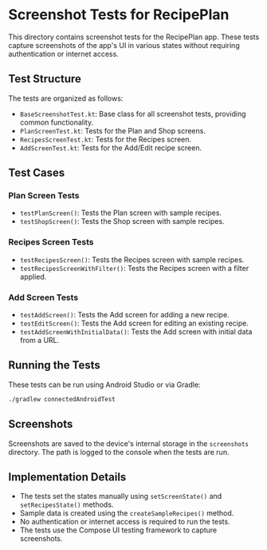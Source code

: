 # Screenshot Tests for RecipePlan

This directory contains screenshot tests for the RecipePlan app. These tests capture screenshots of the app's UI in various states without requiring authentication or internet access.

## Test Structure

The tests are organized as follows:

- `BaseScreenshotTest.kt`: Base class for all screenshot tests, providing common functionality.
- `PlanScreenTest.kt`: Tests for the Plan and Shop screens.
- `RecipesScreenTest.kt`: Tests for the Recipes screen.
- `AddScreenTest.kt`: Tests for the Add/Edit recipe screen.

## Test Cases

### Plan Screen Tests

- `testPlanScreen()`: Tests the Plan screen with sample recipes.
- `testShopScreen()`: Tests the Shop screen with sample recipes.

### Recipes Screen Tests

- `testRecipesScreen()`: Tests the Recipes screen with sample recipes.
- `testRecipesScreenWithFilter()`: Tests the Recipes screen with a filter applied.

### Add Screen Tests

- `testAddScreen()`: Tests the Add screen for adding a new recipe.
- `testEditScreen()`: Tests the Add screen for editing an existing recipe.
- `testAddScreenWithInitialData()`: Tests the Add screen with initial data from a URL.

## Running the Tests

These tests can be run using Android Studio or via Gradle:

```bash
./gradlew connectedAndroidTest
```

## Screenshots

Screenshots are saved to the device's internal storage in the `screenshots` directory. The path is logged to the console when the tests are run.

## Implementation Details

- The tests set the states manually using `setScreenState()` and `setRecipesState()` methods.
- Sample data is created using the `createSampleRecipes()` method.
- No authentication or internet access is required to run the tests.
- The tests use the Compose UI testing framework to capture screenshots.